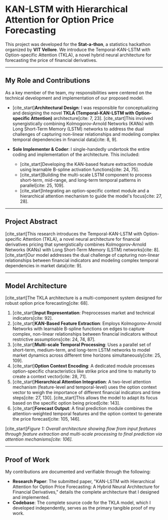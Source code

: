 # KAN-LSTM with Hierarchical Attention for Option Price Forecasting

This project was developed for the **Stat-a-thon**, a statistics hackathon organized by **VIT Vellore**. We introduce the Temporal-KAN-LSTM with Option-specific Attention (TKLA), a novel hybrid neural architecture for forecasting the price of financial derivatives.

-----

## My Role and Contributions

As a key member of the team, my responsibilities were centered on the technical development and implementation of our proposed model.

  * [cite\_start]**Architectural Design**: I was responsible for conceptualizing and designing the novel **TKLA (Temporal-KAN-LSTM with Option-specific Attention)** architecture[cite: 7, 23]. [cite\_start]This involved synergistically combining Kolmogorov-Arnold Networks (KANs) with Long Short-Term Memory (LSTM) networks to address the dual challenges of capturing non-linear relationships and modeling complex temporal dependencies in financial data[cite: 8, 9].

  * **Sole Implementer & Coder**: I single-handedly undertook the entire coding and implementation of the architecture. This included:

      * [cite\_start]Developing the KAN-based feature extraction module using learnable B-spline activation functions[cite: 24, 75].
      * [cite\_start]Building the multi-scale LSTM component to process short-term, mid-range, and long-term temporal patterns in parallel[cite: 25, 109].
      * [cite\_start]Integrating an option-specific context module and a hierarchical attention mechanism to guide the model's focus[cite: 27, 28].

-----

## Project Abstract

[cite\_start]This research introduces the Temporal-KAN-LSTM with Option-specific Attention (TKLA), a novel neural architecture for financial derivatives pricing that synergistically combines Kolmogorov-Arnold Networks (KANs) with Long Short-Term Memory (LSTM) networks[cite: 8]. [cite\_start]Our model addresses the dual challenge of capturing non-linear relationships between financial indicators and modeling complex temporal dependencies in market data[cite: 9].

-----

## Model Architecture

[cite\_start]The TKLA architecture is a multi-component system designed for robust option price forecasting[cite: 68].

1.  [cite\_start]**Input Representation**: Preprocesses market and technical indicators[cite: 92].
2.  [cite\_start]**KAN-Based Feature Extraction**: Employs Kolmogorov-Arnold Networks with learnable B-spline functions on edges to capture complex, non-linear relationships between financial indicators without restrictive assumptions[cite: 24, 74, 87].
3.  [cite\_start]**Multi-scale Temporal Processing**: Uses a parallel set of short-term, medium-term, and long-term LSTM networks to model market dynamics across different time horizons simultaneously[cite: 25, 109].
4.  [cite\_start]**Option Context Encoding**: A dedicated module processes option-specific characteristics like strike price and time to maturity to create a context vector[cite: 28, 71].
5.  [cite\_start]**Hierarchical Attention Integration**: A two-level attention mechanism (feature-level and temporal-level) uses the option context vector to weigh the importance of different financial indicators and time steps[cite: 27, 130]. [cite\_start]This allows the model to adapt its focus based on the specific option being priced[cite: 143].
6.  [cite\_start]**Forecast Output**: A final prediction module combines the attention-weighted temporal features and the option context to generate the price forecast[cite: 105, 146].

[cite\_start]*Figure 1: Overall architecture showing flow from input features through feature extraction and multi-scale processing to final prediction via attention mechanisms[cite: 106].*

-----

## Proof of Work

My contributions are documented and verifiable through the following:

  * **Research Paper**: The submitted paper, "KAN-LSTM with Hierarchical Attention for Option Price Forecasting: A Hybrid Neural Architecture for Financial Derivatives," details the complete architecture that I designed and implemented.
  * **Codebase**: The complete source code for the TKLA model, which I developed independently, serves as the primary tangible proof of my work.
